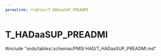 ```yaml
---
permalink: /tables/T_HADaaSUP_PREADMI
---
```

# T\_HADaaSUP_PREADMI
<!-- SPDX-License-Identifier: MPL-2.0 -->

<!-- ATTENTION : Ne pas supprimer ou modifier la ligne ci-dessous -->
#include "snds/tables/.schemas/PMSI HAD/T_HADaaSUP_PREADMI.md"
<!-- ATTENTION : Ne pas supprimer ou modifier la ligne ci-dessus -->

